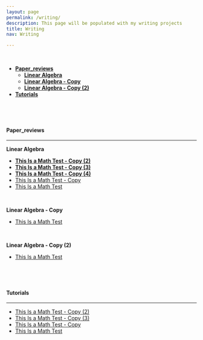 ```yaml
---
layout: page
permalink: /writing/
description: This page will be populated with my writing projects
title: Writing
nav: Writing

---
```


<br/>
<!-- MarkdownTOC depth=4 -->


-  [**Paper_reviews**](#paper_reviews)
    -  [**Linear Algebra**](#linear-algebra)
    -  [**Linear Algebra - Copy**](#linear-algebra---copy)
    -  [**Linear Algebra - Copy (2)**](#linear-algebra---copy-(2))
-  [**Tutorials**](#tutorials)

<!-- /MarkdownTOC -->



<br/>


<br/>


<a name="paper_reviews"></a>
---
#### **Paper_reviews**
---


<a name="Linear Algebra"></a>
**Linear Algebra**


* [**This Is a Math Test - Copy (2)**](https://chrisnielsen.github.io/paper_reviews/linear-algebra/this-is-a-math-test---copy-(2))
* [**This Is a Math Test - Copy (3)**](https://chrisnielsen.github.io/paper_reviews/linear-algebra/this-is-a-math-test---copy-(3))
* [**This Is a Math Test - Copy (4)**](https://chrisnielsen.github.io/paper_reviews/linear-algebra/this-is-a-math-test---copy-(4))
* [This Is a Math Test - Copy](https://chrisnielsen.github.io/paper_reviews/linear-algebra/this-is-a-math-test---copy)
* [This Is a Math Test](https://chrisnielsen.github.io/paper_reviews/linear-algebra/this-is-a-math-test)

<br/>


<a name="Linear Algebra - Copy"></a>
**Linear Algebra - Copy**


* [This Is a Math Test](https://chrisnielsen.github.io/paper_reviews/linear-algebra---copy/this-is-a-math-test)

<br/>


<a name="Linear Algebra - Copy (2)"></a>
**Linear Algebra - Copy (2)**


* [This Is a Math Test](https://chrisnielsen.github.io/paper_reviews/linear-algebra---copy-(2)/this-is-a-math-test)

<br/>
<br/>


<a name="tutorials"></a>
---
#### **Tutorials**
---


* [This Is a Math Test - Copy (2)](https://chrisnielsen.github.io/tutorials//this-is-a-math-test---copy-(2))
* [This Is a Math Test - Copy (3)](https://chrisnielsen.github.io/tutorials//this-is-a-math-test---copy-(3))
* [This Is a Math Test - Copy](https://chrisnielsen.github.io/tutorials//this-is-a-math-test---copy)
* [This Is a Math Test](https://chrisnielsen.github.io/tutorials//this-is-a-math-test)
